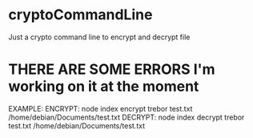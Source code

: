 # cryptoCommandLine
Just a crypto command line to encrypt and decrypt file


# THERE ARE SOME ERRORS I'm working on it at the moment


EXAMPLE:
ENCRYPT: node index encrypt trebor test.txt /home/debian/Documents/test.txt
DECRYPT: node index decrypt trebor test.txt /home/debian/Documents/test.txt
